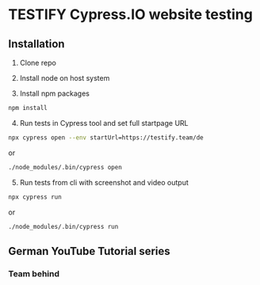 # TESTIFY Cypress.IO website testing

## Installation

1. Clone repo

2. Install node on host system

3. Install npm packages

```bash
npm install
```

4. Run tests in Cypress tool and set full startpage URL

```bash
npx cypress open --env startUrl=https://testify.team/de
```

or

```bash
./node_modules/.bin/cypress open
```

5. Run tests from cli with screenshot and video output

```bash
npx cypress run
```

or

```bash
./node_modules/.bin/cypress run
```

## German YouTube Tutorial series

### Team behind

